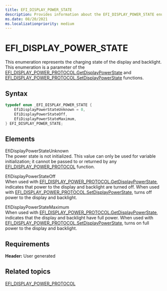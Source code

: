 ```yaml
---
title: EFI_DISPLAY_POWER_STATE
description: Provides information about the EFI_DISPLAY_POWER_STATE enumeration.
ms.date: 08/20/2021
ms.localizationpriority: medium
---
```


# EFI_DISPLAY_POWER_STATE

This enumeration represents the charging state of the display and backlight. This enumeration is a parameter of the [EFI_DISPLAY_POWER_PROTOCOL.GetDisplayPowerState](efi-display-power-protocolgetdisplaypowerstate.md) and [EFI_DISPLAY_POWER_PROTOCOL.SetDisplayPowerState](efi-display-power-protocolsetdisplaypowerstate.md) functions.

## Syntax

```cpp
typedef enum _EFI_DISPLAY_POWER_STATE {  
    EfiDisplayPowerStateUnknown = 0,  
    EfiDisplayPowerStateOff,  
    EfiDisplayPowerStateMaximum,  
} EFI_DISPLAY_POWER_STATE;
```

## Elements

EfiDisplayPowerStateUnknown  
The power state is not initialized. This value can only be used for variable initialization; it cannot be passed to or returned by any [EFI_DISPLAY_POWER_PROTOCOL](efi-display-power-protocol.md) function.

EfiDisplayPowerStateOff  
When used with [EFI_DISPLAY_POWER_PROTOCOL.GetDisplayPowerState](efi-display-power-protocolgetdisplaypowerstate.md), indicates that power to the display and backlight are turned off. When used with [EFI_DISPLAY_POWER_PROTOCOL.SetDisplayPowerState](efi-display-power-protocolsetdisplaypowerstate.md), turns off power to the display and backlight.

EfiDisplayPowerStateMaximum  
When used with [EFI_DISPLAY_POWER_PROTOCOL.GetDisplayPowerState](efi-display-power-protocolgetdisplaypowerstate.md), indicates that the display and backlight have full power. When used with [EFI_DISPLAY_POWER_PROTOCOL.SetDisplayPowerState](efi-display-power-protocolsetdisplaypowerstate.md), turns on full power to the display and backlight.

## Requirements

**Header:** User generated

## Related topics

[EFI_DISPLAY_POWER_PROTOCOL](efi-display-power-protocol.md)  
